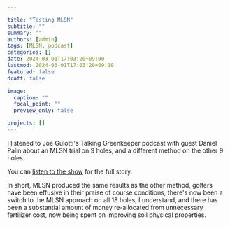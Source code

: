 ```yaml
---

title: "Testing MLSN"
subtitle: ""
summary: ""
authors: [admin]
tags: [MLSN, podcast]
categories: []
date: 2024-03-01T17:03:20+09:00
lastmod: 2024-03-01T17:03:20+09:00
featured: false
draft: false

image:
  caption: ""
  focal_point: ""
  preview_only: false

projects: []
---
```


I listened to Joe Gulotti's Talking Greenkeeper podcast with guest Daniel Palin about an MLSN trial on 9 holes, and a different method on the other 9 holes. 

You can [listen to the show](https://podcasts.apple.com/us/podcast/daniel-palin/id1435947281?i=1000647459615) for the full story.

In short, MLSN produced the same results as the other method, golfers have been effusive in their praise of course conditions, there's now been a switch to the MLSN approach on all 18 holes, I understand, and there has been a substantial amount of money re-allocated from unnecessary fertilizer cost, now being spent on improving soil physical properties.



